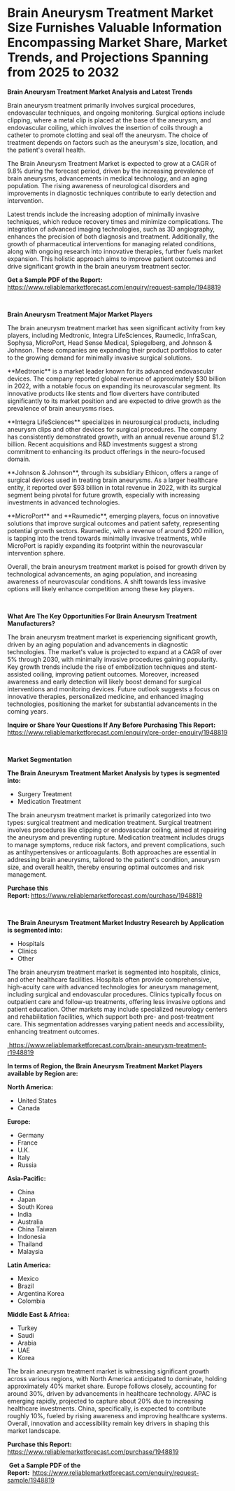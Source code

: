 <p><h1>Brain Aneurysm Treatment Market Size Furnishes Valuable Information Encompassing Market Share, Market Trends, and Projections Spanning from 2025 to 2032</h1></p><p><strong>Brain Aneurysm Treatment Market Analysis and Latest Trends</strong></p>
<p><p>Brain aneurysm treatment primarily involves surgical procedures, endovascular techniques, and ongoing monitoring. Surgical options include clipping, where a metal clip is placed at the base of the aneurysm, and endovascular coiling, which involves the insertion of coils through a catheter to promote clotting and seal off the aneurysm. The choice of treatment depends on factors such as the aneurysm's size, location, and the patient's overall health.</p><p>The Brain Aneurysm Treatment Market is expected to grow at a CAGR of 9.8% during the forecast period, driven by the increasing prevalence of brain aneurysms, advancements in medical technology, and an aging population. The rising awareness of neurological disorders and improvements in diagnostic techniques contribute to early detection and intervention.</p><p>Latest trends include the increasing adoption of minimally invasive techniques, which reduce recovery times and minimize complications. The integration of advanced imaging technologies, such as 3D angiography, enhances the precision of both diagnosis and treatment. Additionally, the growth of pharmaceutical interventions for managing related conditions, along with ongoing research into innovative therapies, further fuels market expansion. This holistic approach aims to improve patient outcomes and drive significant growth in the brain aneurysm treatment sector.</p></p>
<p><strong>Get a Sample PDF of the Report:&nbsp;</strong> <a href="https://www.reliablemarketforecast.com/enquiry/request-sample/1948819?utm_campaign=3104&utm_medium=2&utm_source=Github&utm_content=ia&utm_term=12042025&utm_id=brain-aneurysm-treatment">https://www.reliablemarketforecast.com/enquiry/request-sample/1948819</a></p>
<p>&nbsp;</p>
<p><strong>Brain Aneurysm Treatment Major Market Players</strong></p>
<p><p>The brain aneurysm treatment market has seen significant activity from key players, including Medtronic, Integra LifeSciences, Raumedic, InfraScan, Sophysa, MicroPort, Head Sense Medical, Spiegelberg, and Johnson & Johnson. These companies are expanding their product portfolios to cater to the growing demand for minimally invasive surgical solutions.</p><p>**Medtronic** is a market leader known for its advanced endovascular devices. The company reported global revenue of approximately $30 billion in 2022, with a notable focus on expanding its neurovascular segment. Its innovative products like stents and flow diverters have contributed significantly to its market position and are expected to drive growth as the prevalence of brain aneurysms rises.</p><p>**Integra LifeSciences** specializes in neurosurgical products, including aneurysm clips and other devices for surgical procedures. The company has consistently demonstrated growth, with an annual revenue around $1.2 billion. Recent acquisitions and R&D investments suggest a strong commitment to enhancing its product offerings in the neuro-focused domain.</p><p>**Johnson & Johnson**, through its subsidiary Ethicon, offers a range of surgical devices used in treating brain aneurysms. As a larger healthcare entity, it reported over $93 billion in total revenue in 2022, with its surgical segment being pivotal for future growth, especially with increasing investments in advanced technologies.</p><p>**MicroPort** and **Raumedic**, emerging players, focus on innovative solutions that improve surgical outcomes and patient safety, representing potential growth sectors. Raumedic, with a revenue of around $200 million, is tapping into the trend towards minimally invasive treatments, while MicroPort is rapidly expanding its footprint within the neurovascular intervention sphere.</p><p>Overall, the brain aneurysm treatment market is poised for growth driven by technological advancements, an aging population, and increasing awareness of neurovascular conditions. A shift towards less invasive options will likely enhance competition among these key players.</p></p>
<p>&nbsp;</p>
<p><strong>What Are The Key Opportunities For Brain Aneurysm Treatment Manufacturers?</strong></p>
<p><p>The brain aneurysm treatment market is experiencing significant growth, driven by an aging population and advancements in diagnostic technologies. The market's value is projected to expand at a CAGR of over 5% through 2030, with minimally invasive procedures gaining popularity. Key growth trends include the rise of embolization techniques and stent-assisted coiling, improving patient outcomes. Moreover, increased awareness and early detection will likely boost demand for surgical interventions and monitoring devices. Future outlook suggests a focus on innovative therapies, personalized medicine, and enhanced imaging technologies, positioning the market for substantial advancements in the coming years.</p></p>
<p><strong>Inquire or Share Your Questions If Any Before Purchasing This Report:</strong> <a href="https://www.reliablemarketforecast.com/enquiry/pre-order-enquiry/1948819?utm_campaign=3104&utm_medium=2&utm_source=Github&utm_content=ia&utm_term=12042025&utm_id=brain-aneurysm-treatment">https://www.reliablemarketforecast.com/enquiry/pre-order-enquiry/1948819</a></p>
<p>&nbsp;</p>
<p><strong>Market Segmentation</strong></p>
<p><strong>The Brain Aneurysm Treatment Market Analysis by types is segmented into:</strong></p>
<p><ul><li>Surgery Treatment</li><li>Medication Treatment</li></ul></p>
<p><p>The brain aneurysm treatment market is primarily categorized into two types: surgical treatment and medication treatment. Surgical treatment involves procedures like clipping or endovascular coiling, aimed at repairing the aneurysm and preventing rupture. Medication treatment includes drugs to manage symptoms, reduce risk factors, and prevent complications, such as antihypertensives or anticoagulants. Both approaches are essential in addressing brain aneurysms, tailored to the patient's condition, aneurysm size, and overall health, thereby ensuring optimal outcomes and risk management.</p></p>
<p><strong>Purchase this Report:&nbsp;</strong><a href="https://www.reliablemarketforecast.com/purchase/1948819?utm_campaign=3104&utm_medium=2&utm_source=Github&utm_content=ia&utm_term=12042025&utm_id=brain-aneurysm-treatment">https://www.reliablemarketforecast.com/purchase/1948819</a></p>
<p>&nbsp;</p>
<p><strong>The Brain Aneurysm Treatment Market Industry Research by Application is segmented into:</strong></p>
<p><ul><li>Hospitals</li><li>Clinics</li><li>Other</li></ul></p>
<p><p>The brain aneurysm treatment market is segmented into hospitals, clinics, and other healthcare facilities. Hospitals often provide comprehensive, high-acuity care with advanced technologies for aneurysm management, including surgical and endovascular procedures. Clinics typically focus on outpatient care and follow-up treatments, offering less invasive options and patient education. Other markets may include specialized neurology centers and rehabilitation facilities, which support both pre- and post-treatment care. This segmentation addresses varying patient needs and accessibility, enhancing treatment outcomes.</p></p>
<p><a href="https://www.reliablemarketforecast.com/brain-aneurysm-treatment-r1948819?utm_campaign=3104&utm_medium=2&utm_source=Github&utm_content=ia&utm_term=12042025&utm_id=brain-aneurysm-treatment">&nbsp;https://www.reliablemarketforecast.com/brain-aneurysm-treatment-r1948819</a></p>
<p><strong>In terms of Region, the Brain Aneurysm Treatment Market Players available by Region are:</strong></p>
<p>
    <p> <strong> North America: </strong>
        <ul>
            <li>United States</li>
            <li>Canada</li>
        </ul>
        </p> 
    <p> <strong> Europe: </strong>
        <ul>
            <li>Germany</li>
            <li>France</li>
            <li>U.K.</li>
            <li>Italy</li>
            <li>Russia</li>
        </ul>
        </p> 
    <p> <strong> Asia-Pacific: </strong>
        <ul>
            <li>China</li>
            <li>Japan</li>
            <li>South Korea</li>
            <li>India</li>
            <li>Australia</li>
            <li>China Taiwan</li>
            <li>Indonesia</li>
            <li>Thailand</li>
            <li>Malaysia</li>
        </ul>
        </p> 
    <p> <strong> Latin America: </strong>
        <ul>
            <li>Mexico</li>
            <li>Brazil</li>
            <li>Argentina Korea</li>
            <li>Colombia</li>
        </ul>
        </p> 
    <p> <strong> Middle East & Africa: </strong>
        <ul>
            <li>Turkey</li>
            <li>Saudi</li>
            <li>Arabia</li>
            <li>UAE</li>
            <li>Korea</li>
        </ul>
    </p>
    </p>
<p><p>The brain aneurysm treatment market is witnessing significant growth across various regions, with North America anticipated to dominate, holding approximately 40% market share. Europe follows closely, accounting for around 30%, driven by advancements in healthcare technology. APAC is emerging rapidly, projected to capture about 20% due to increasing healthcare investments. China, specifically, is expected to contribute roughly 10%, fueled by rising awareness and improving healthcare systems. Overall, innovation and accessibility remain key drivers in shaping this market landscape.</p></p>
<p><strong>Purchase this Report: </strong><a href="https://www.reliablemarketforecast.com/purchase/1948819?utm_campaign=3104&utm_medium=2&utm_source=Github&utm_content=ia&utm_term=12042025&utm_id=brain-aneurysm-treatment">https://www.reliablemarketforecast.com/purchase/1948819</a></p>
<p>&nbsp;<strong>Get a Sample PDF of the Report:&nbsp;&nbsp;</strong><a href="https://www.reliablemarketforecast.com/enquiry/request-sample/1948819?utm_campaign=3104&utm_medium=2&utm_source=Github&utm_content=ia&utm_term=12042025&utm_id=brain-aneurysm-treatment">https://www.reliablemarketforecast.com/enquiry/request-sample/1948819</a></p>
<p><strong></strong></p>
<p><p></p><p></p><p></p></p>